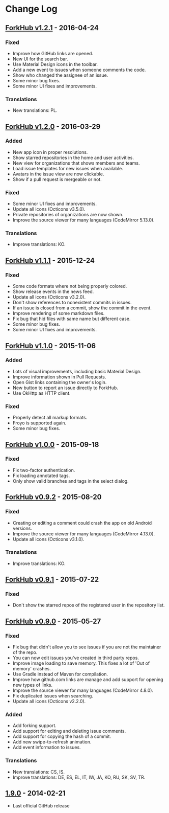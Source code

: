 # Change Log

## [ForkHub v1.2.1] - 2016-04-24

### Fixed
- Improve how GitHub links are opened.
- New UI for the search bar.
- Use Material Design icons in the toolbar.
- Add a new event to issues when someone comments the code.
- Show who changed the assignee of an issue.
- Some minor bug fixes.
- Some minor UI fixes and improvements.

### Translations
- New translations: PL.

## [ForkHub v1.2.0] - 2016-03-29

### Added
- New app icon in proper resolutions.
- Show starred repositories in the home and user activities.
- New view for organizations that shows members and teams.
- Load issue templates for new issues when available.
- Avatars in the issue view are now clickable.
- Show if a pull request is mergeable or not.

### Fixed
- Some minor UI fixes and improvements.
- Update all icons (Octicons v3.5.0).
- Private repositories of organizations are now shown.
- Improve the source viewer for many languages (CodeMirror 5.13.0).

### Translations
- Improve translations: KO.

## [ForkHub v1.1.1] - 2015-12-24

### Fixed
- Some code formats where not being properly colored.
- Show release events in the news feed.
- Update all icons (Octicons v3.2.0).
- Don't show references to nonexistent commits in issues.
- If an issue is closed from a commit, show the commit in the event.
- Improve rendering of some markdown files.
- Fix bug that hid files with same name but different case.
- Some minor bug fixes.
- Some minor UI fixes and improvements.

## [ForkHub v1.1.0] - 2015-11-06

### Added
- Lots of visual improvements, including basic Material Design.
- Improve information shown in Pull Requests.
- Open Gist links containing the owner's login.
- New button to report an issue directly to ForkHub.
- Use OkHttp as HTTP client.

### Fixed
- Properly detect all markup formats.
- Froyo is supported again.
- Some minor bug fixes.

## [ForkHub v1.0.0] - 2015-09-18

### Fixed
- Fix two-factor authentication.
- Fix loading annotated tags.
- Only show valid branches and tags in the select dialog.

## [ForkHub v0.9.2] - 2015-08-20

### Fixed
- Creating or editing a comment could crash the app on old Android versions.
- Improve the source viewer for many languages (CodeMirror 4.13.0).
- Update all icons (Octicons v3.1.0).

### Translations
- Improve translations: KO.

## [ForkHub v0.9.1] - 2015-07-22

### Fixed
- Don't show the starred repos of the registered user in the repository list.

## [ForkHub v0.9.0] - 2015-05-27

### Fixed
- Fix bug that didn't allow you to see issues if you are not the maintainer of the repo.
- You can now edit issues you've created in third party repos.
- Improve image loading to save memory. This fixes a lot of 'Out of memory' crashes.
- Use Gradle instead of Maven for compilation.
- Improve how github.com links are manage and add support for opening new types of links.
- Improve the source viewer for many languages (CodeMirror 4.8.0).
- Fix duplicated issues when searching.
- Update all icons (Octicons v2.2.0).

### Added
- Add forking support.
- Add support for editing and deleting issue comments.
- Add support for copying the hash of a commit.
- Add new swipe-to-refresh animation.
- Add event information to issues.

### Translations
- New translations: CS, IS.
- Improve translations: DE, ES, EL, IT, IW, JA, KO, RU, SK, SV, TR.

## [1.9.0] - 2014-02-21

- Last official GitHub release

[ForkHub v1.2.1]: https://github.com/jonan/ForkHub/compare/ForkHub-v1.2.0...ForkHub-v1.2.1
[ForkHub v1.2.0]: https://github.com/jonan/ForkHub/compare/ForkHub-v1.1.1...ForkHub-v1.2.0
[ForkHub v1.1.1]: https://github.com/jonan/ForkHub/compare/ForkHub-v1.1.0...ForkHub-v1.1.1
[ForkHub v1.1.0]: https://github.com/jonan/ForkHub/compare/ForkHub-v1.0.0...ForkHub-v1.1.0
[ForkHub v1.0.0]: https://github.com/jonan/ForkHub/compare/ForkHub-v0.9.2...ForkHub-v1.0.0
[ForkHub v0.9.2]: https://github.com/jonan/ForkHub/compare/ForkHub-v0.9.1...ForkHub-v0.9.2
[ForkHub v0.9.1]: https://github.com/jonan/ForkHub/compare/ForkHub-v0.9.0...ForkHub-v0.9.1
[ForkHub v0.9.0]: https://github.com/jonan/ForkHub/compare/1.9.0...ForkHub-v0.9.0
[1.9.0]: https://github.com/jonan/ForkHub/releases/tag/1.9.0
